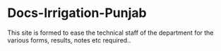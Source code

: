 # Docs-Irrigation-Punjab
This site is formed to ease the technical staff of the department for the various forms, results, notes etc required..
